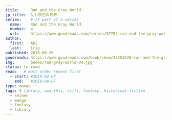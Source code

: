 ```yaml
---
title:     Ran and the Gray World
jp_title:  乱と灰色の世界
series:    # if part of a series
  name:    Ran and the Gray World
  number:  4
  url:     https://www.goodreads.com/series/97704-ran-and-the-gray-world
author: 
  first:   Aki 
  last:    Irie
published: 2019-08-20 
goodreads: https://www.goodreads.com/book/show/43253520-ran-and-the-gray-world-vol-4
img:       books/ran-gray-world-04.jpg
status: to-read
read:   # must order recent first
  - start: #2019-02-07  
    end:   #2019-08-07 
type: manga
tags: # library, own-this, scifi, fantasy, historical-fiction
  - seinen
  - manga
  - fantasy
  - library
---
```





